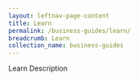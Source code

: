 ```yaml
---
layout: leftnav-page-content
title: Learn
permalink: /business-guides/learn/
breadcrumb: Learn
collection_name: business-guides
---
```

Learn Description
